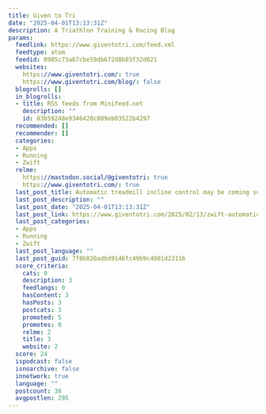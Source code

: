 ```yaml
---
title: Given to Tri
date: "2025-04-01T13:13:31Z"
description: A Triathlon Training & Racing Blog
params:
  feedlink: https://www.giventotri.com/feed.xml
  feedtype: atom
  feedid: 0985c73a67cbe59db672d8b03f32d621
  websites:
    https://www.giventotri.com/: true
    https://www.giventotri.com/blog/: false
  blogrolls: []
  in_blogrolls:
  - title: RSS feeds from Minifeed.net
    description: ""
    id: 83b59248e9346428c889eb03522b4297
  recommended: []
  recommender: []
  categories:
  - Apps
  - Running
  - Zwift
  relme:
    https://mastodon.social/@giventotri: true
    https://www.giventotri.com/: true
  last_post_title: Automatic treadmill incline control may be coming soon to Zwift
  last_post_description: ""
  last_post_date: "2025-04-01T13:13:31Z"
  last_post_link: https://www.giventotri.com/2025/02/13/zwift-automatic-incline-control-soon/
  last_post_categories:
  - Apps
  - Running
  - Zwift
  last_post_language: ""
  last_post_guid: 7f8b020adbd9146fc49b9c4001d23116
  score_criteria:
    cats: 0
    description: 3
    feedlangs: 0
    hasContent: 3
    hasPosts: 3
    postcats: 3
    promoted: 5
    promotes: 0
    relme: 2
    title: 3
    website: 2
  score: 24
  ispodcast: false
  isnoarchive: false
  innetwork: true
  language: ""
  postcount: 38
  avgpostlen: 295
---
```

